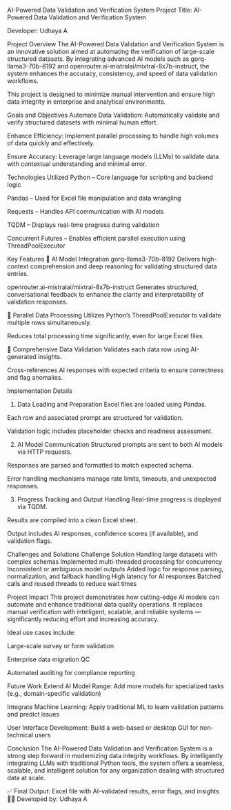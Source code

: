 AI-Powered Data Validation and Verification System
Project Title:
AI-Powered Data Validation and Verification System

Developer:
Udhaya A

Project Overview
The AI-Powered Data Validation and Verification System is an innovative solution aimed at automating the verification of large-scale structured datasets. By integrating advanced AI models such as gorq-llama3-70b-8192 and openrouter.ai-mistralai/mixtral-8x7b-instruct, the system enhances the accuracy, consistency, and speed of data validation workflows.

This project is designed to minimize manual intervention and ensure high data integrity in enterprise and analytical environments.

Goals and Objectives
Automate Data Validation: Automatically validate and verify structured datasets with minimal human effort.

Enhance Efficiency: Implement parallel processing to handle high volumes of data quickly and effectively.

Ensure Accuracy: Leverage large language models (LLMs) to validate data with contextual understanding and minimal error.

Technologies Utilized
Python – Core language for scripting and backend logic

Pandas – Used for Excel file manipulation and data wrangling

Requests – Handles API communication with AI models

TQDM – Displays real-time progress during validation

Concurrent Futures – Enables efficient parallel execution using ThreadPoolExecutor

Key Features
🧠 AI Model Integration
gorq-llama3-70b-8192
Delivers high-context comprehension and deep reasoning for validating structured data entries.

openrouter.ai-mistralai/mixtral-8x7b-instruct
Generates structured, conversational feedback to enhance the clarity and interpretability of validation responses.

🔄 Parallel Data Processing
Utilizes Python’s ThreadPoolExecutor to validate multiple rows simultaneously.

Reduces total processing time significantly, even for large Excel files.

🧪 Comprehensive Data Validation
Validates each data row using AI-generated insights.

Cross-references AI responses with expected criteria to ensure correctness and flag anomalies.

Implementation Details
1. Data Loading and Preparation
Excel files are loaded using Pandas.

Each row and associated prompt are structured for validation.

Validation logic includes placeholder checks and readiness assessment.

2. AI Model Communication
Structured prompts are sent to both AI models via HTTP requests.

Responses are parsed and formatted to match expected schema.

Error handling mechanisms manage rate limits, timeouts, and unexpected responses.

3. Progress Tracking and Output Handling
Real-time progress is displayed via TQDM.

Results are compiled into a clean Excel sheet.

Output includes AI responses, confidence scores (if available), and validation flags.

Challenges and Solutions
Challenge	Solution
Handling large datasets with complex schemas	Implemented multi-threaded processing for concurrency
Inconsistent or ambiguous model outputs	Added logic for response parsing, normalization, and fallback handling
High latency for AI responses	Batched calls and reused threads to reduce wait times

Project Impact
This project demonstrates how cutting-edge AI models can automate and enhance traditional data quality operations. It replaces manual verification with intelligent, scalable, and reliable systems — significantly reducing effort and increasing accuracy.

Ideal use cases include:

Large-scale survey or form validation

Enterprise data migration QC

Automated auditing for compliance reporting

Future Work
Extend AI Model Range: Add more models for specialized tasks (e.g., domain-specific validation)

Integrate Machine Learning: Apply traditional ML to learn validation patterns and predict issues

User Interface Development: Build a web-based or desktop GUI for non-technical users

Conclusion
The AI-Powered Data Validation and Verification System is a strong step forward in modernizing data integrity workflows. By intelligently integrating LLMs with traditional Python tools, the system offers a seamless, scalable, and intelligent solution for any organization dealing with structured data at scale.

✅ Final Output: Excel file with AI-validated results, error flags, and insights
🧑‍💻 Developed by: Udhaya A
